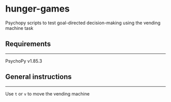# hunger-games
Psychopy scripts to test goal-directed decision-making using the vending machine task

## Requirements
***
PsychoPy v1.85.3

## General instructions
***
Use `t` or `v` to move the vending machine